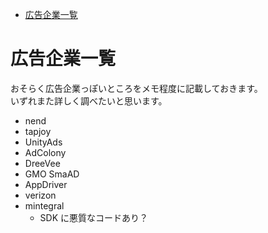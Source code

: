 <!-- TOC START min:1 max:3 link:true asterisk:false update:true -->
- [広告企業一覧](#広告企業一覧)
<!-- TOC END -->


# 広告企業一覧

おそらく広告企業っぽいところをメモ程度に記載しておきます。  
いずれまた詳しく調べたいと思います。

- nend
- tapjoy
- UnityAds
- AdColony
- DreeVee
- GMO SmaAD
- AppDriver
- verizon
- mintegral
  - SDK に悪質なコードあり？
